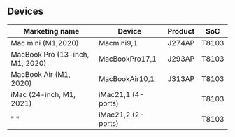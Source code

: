 ## Devices
| Marketing name | Device | Product | SoC |
| -------------- | ------ | ------- | --- |
| Mac mini (M1,2020) | Macmini9,1 | J274AP | T8103
| MacBook Pro (13-inch, M1, 2020) | MacBookPro17,1 | J293AP | T8103
| MacBook Air (M1, 2020) | MacBookAir10,1 | J313AP | T8103
| iMac (24-inch, M1, 2021) | iMac21,1 (4-ports) | | T8103
| " " | iMac21,2 (2-ports) | | T8103